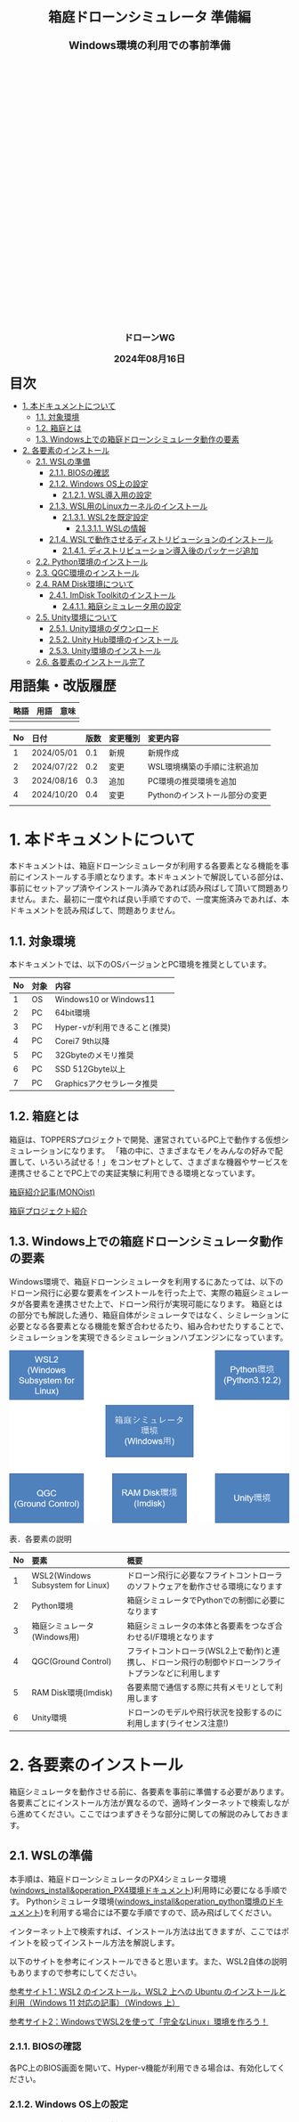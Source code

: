 <div class="box-title">
    <p>
    <div style="font-size:18pt;font-weight:bold;text-align:center;margin-top:150px"><span class="title">箱庭ドローンシミュレータ 準備編</span></div>
    </p>
    <p>
    <div style="font-size:14pt;font-weight:bold;text-align:center;margin-top:20px"><span class="sub-title">Windows環境の利用での事前準備</span></div>
    </p>
    <p>
    <div style="font-size:12pt;font-weight:bold;text-align:center;margin-top:500px"><span class="author">ドローンWG</span></div>
    </p>
    <p>
    <div style="font-size:12pt;font-weight:bold;text-align:center;margin-top:10px"><span class="date">2024年08月16日</span></div>
    </p>
</div>

<!-- 改ページ -->
<div style="page-break-before:always"></div>

<div style="font-size:18pt;font-weight:bold;text-align:left;"><span class="contents">目次</span></div>

<!-- TOC -->

- [1. 本ドキュメントについて](#1-本ドキュメントについて)
  - [1.1. 対象環境](#11-対象環境)
  - [1.2. 箱庭とは](#12-箱庭とは)
  - [1.3. Windows上での箱庭ドローンシミュレータ動作の要素](#13-windows上での箱庭ドローンシミュレータ動作の要素)
- [2. 各要素のインストール](#2-各要素のインストール)
  - [2.1. WSLの準備](#21-wslの準備)
    - [2.1.1. BIOSの確認](#211-biosの確認)
    - [2.1.2. Windows OS上の設定](#212-windows-os上の設定)
      - [2.1.2.1. WSL導入用の設定](#2121-wsl導入用の設定)
    - [2.1.3. WSL用のLinuxカーネルのインストール](#213-wsl用のlinuxカーネルのインストール)
      - [2.1.3.1. WSL2を既定設定](#2131-wsl2を既定設定)
        - [2.1.3.1.1. WSLの情報](#21311-wslの情報)
    - [2.1.4. WSLで動作させるディストリビューションのインストール](#214-wslで動作させるディストリビューションのインストール)
      - [2.1.4.1. ディストリビューション導入後のパッケージ追加](#2141-ディストリビューション導入後のパッケージ追加)
  - [2.2. Python環境のインストール](#22-python環境のインストール)
  - [2.3. QGC環境のインストール](#23-qgc環境のインストール)
  - [2.4. RAM Disk環境について](#24-ram-disk環境について)
    - [2.4.1. ImDisk Toolkitのインストール](#241-imdisk-toolkitのインストール)
      - [2.4.1.1. 箱庭シミュレータ用の設定](#2411-箱庭シミュレータ用の設定)
  - [2.5. Unity環境について](#25-unity環境について)
    - [2.5.1. Unity環境のダウンロード](#251-unity環境のダウンロード)
    - [2.5.2. Unity Hub環境のインストール](#252-unity-hub環境のインストール)
    - [2.5.3. Unity環境のインストール](#253-unity環境のインストール)
  - [2.6. 各要素のインストール完了](#26-各要素のインストール完了)

<!-- /TOC -->


<!-- 改ページ -->
<div style="page-break-before:always"></div>


<div style="font-size:18pt;font-weight:bold;text-align:left;"><span class="contents">用語集・改版履歴</span></div>


|略語|用語|意味|
|:---|:---|:---|
||||


|No|日付|版数|変更種別|変更内容|
|:---|:---|:---|:---|:---|
|1|2024/05/01|0.1|新規|新規作成|
|2|2024/07/22|0.2|変更|WSL環境構築の手順に注釈追加|
|3|2024/08/16|0.3|追加|PC環境の推奨環境を追加|
|4|2024/10/20|0.4|変更|Pythonのインストール部分の変更|
|||

<!-- 改ページ -->
<div style="page-break-before:always"></div>

# 1. 本ドキュメントについて

本ドキュメントは、箱庭ドローンシミュレータが利用する各要素となる機能を事前にインストールする手順となります。本ドキュメントで解説している部分は、事前にセットアップ済やインストール済みであれば読み飛ばして頂いて問題ありません。また、最初に一度やれば良い手順ですので、一度実施済みであれば、本ドキュメントを読み飛ばして、問題ありません。

## 1.1. 対象環境

本ドキュメントでは、以下のOSバージョンとPC環境を推奨としています。

|No|対象|内容|
|:---|:---|:---|
|1|OS|Windows10 or Windows11|
|2|PC|64bit環境|
|3|PC|Hyper-vが利用できること(推奨)|
|4|PC|Corei7 9th以降|
|5|PC|32Gbyteのメモリ推奨|
|6|PC|SSD 512Gbyte以上|
|7|PC|Graphicsアクセラレータ推奨|

## 1.2. 箱庭とは

箱庭は、TOPPERSプロジェクトで開発、運営されているPC上で動作する仮想シミュレーションになります。
「箱の中に、さまざまなモノをみんなの好みで配置して、いろいろ試せる！」をコンセプトとして、さまざまな機器やサービスを連携させることでPC上での実証実験に利用できる環境となっています。

[箱庭紹介記事(MONOist)](https://monoist.itmedia.co.jp/mn/articles/2106/28/news012.html)

[箱庭プロジェクト紹介](https://github.com/toppers/hakoniwa)

## 1.3. Windows上での箱庭ドローンシミュレータ動作の要素

Windows環境で、箱庭ドローンシミュレータを利用するにあたっては、以下のドローン飛行に必要な要素をインストールを行った上で、実際の箱庭シミュレータが各要素を連携させた上で、ドローン飛行が実現可能になります。
箱庭とはの部分でも解説した通り、箱庭自体がシミュレータではなく、シミレーションに必要となる各要素となる機能を繋ぎ合わせるたり、組み合わせたりすることで、シミュレーションを実現できるシミュレーションハブエンジンになっています。

![箱庭ドローンシミュレータに必要な要素](./images/hakoniwaarch.png)


表．各要素の説明

|No|要素|概要|
|:---|:---|:---|
|1|WSL2(Windows Subsystem for Linux)|ドローン飛行に必要なフライトコントローラのソフトウェアを動作させる環境になります|
|2|Python環境|箱庭シミュレータでPythonでの制御に必要になります|
|3|箱庭シミュレータ(Windows用)|箱庭シミュレータの本体と各要素をつなぎ合わせるI/F環境となります|
|4|QGC(Ground Control)|フライトコントローラ(WSL2上で動作)と連携し、ドローン飛行の制御やドローンフライトプランなどに利用します|
|5|RAM Disk環境(Imdisk)|各要素間で通信する際に共有メモリとして利用します|
|6|Unity環境|ドローンのモデルや飛行状況を投影するのに利用します(ライセンス注意!)|

# 2. 各要素のインストール

箱庭シミュレータを動作させる前に、各要素を事前に準備する必要があります。各要素ごとにインストール方法が異なるので、適時インターネットで検索しながら進めてください。ここではつまずきそうな部分に関しての解説のみしておきます。

## 2.1. WSLの準備


本手順は、箱庭ドローンシミュレータのPX4シミュレータ環境([windows_install&operation_PX4環境ドキュメント](https://github.com/toppers/hakoniwa-px4sim/blob/main/docs/manual/windows_install%26operation_PX4%E7%92%B0%E5%A2%83_WSL2%E7%89%88.md))利用時に必要になる手順です。
Pythonシミュレータ環境([windows_install&operation_python環境のドキュメント](https://github.com/toppers/hakoniwa-px4sim/blob/main/docs/manual/windows_install%26operation_pythonAPI%E7%B7%A8.md))を利用する場合には不要な手順ですので、読み飛ばしてください。

インターネット上で検索すれば、インストール方法は出てきますが、ここではポイントを絞ってインストール方法を解説します。

以下のサイトを参考にインストールできると思います。また、WSL2自体の説明もありますので参考にしてください。


[参考サイト1：WSL2 のインストール，WSL2 上への Ubuntu のインストールと利用（Windows 11 対応の記事）（Windows 上）](https://www.kkaneko.jp/tools/wsl/wsl2.html)

[参考サイト2：WindowsでWSL2を使って「完全なLinux」環境を作ろう！](https://www.kagoya.jp/howto/it-glossary/develop/wsl2_linux/)

### 2.1.1. BIOSの確認

各PC上のBIOS画面を開いて、Hyper-v機能が利用できる場合は、有効化してください。

### 2.1.2. Windows OS上の設定

Windowsマークのスタートボタン → Windowsシステムツール → コントロールパネルをクリックして開きます。(Windows10)もしくは、Windowsマークをクリックして、検索ウィンドでコントールパネルと入力して開きます。(Windows11)

![コントロールパネル1](./wsl/cp1.png)

コントロールパネルが開いたら「プログラムと機能」を開きます。

![コントロールパネル2](./wsl/cp2.png)

「プログラムと機能」が開いたら、左側にある「Windowsの機能の有効化または無効化」を開きます。

![コントロールパネル3](./wsl/cp3.png)

#### 2.1.2.1. WSL導入用の設定

「Windowsの機能の有効化または無効化」が開いたら、「Linux用Windowsサブシステム」「Windowsハイパーバイザープラットフォーム(もしあれば)」「仮想マシンプラットフォーム」をそれぞれチェックマークを入れます。

![Windows機能の有効化](./wsl/WSL21.png)

チェックマークが入れられたら、一旦、再起動します。再起動時にWSL2の動作に必要なWindowsの機能が導入されます。


### 2.1.3. WSL用のLinuxカーネルのインストール

以下のサイトにアクセスして、WSL2上で動作するLinuxカーネルイメージを更新します。

[WSL用Linuxカーネルイメージ入手先](https://learn.microsoft.com/ja-jp/windows/wsl/install-manual#step-4---download-the-linux-kernel-update-package)

サイトにアクセスすると、WSL2用のLinuxカーネルを入手できるサイトにリンクがあるので、クリックしてダウンロードをします。

![WSL用Linuxカーネルダウンロード](./wsl/WSL22.png)

ダウンロードが終わったら、インストーラを起動して、画面に従って、インストールを実施します。インストールが終わったら再起動します。

![WSL用Linuxカーネルのインストール](./wsl/WSL231.png)

#### 2.1.3.1. WSL2を既定設定

「Windowsキー」＋「R」を押下して、「ファイル名を指定して実行」を開き、「cmd」と入力してコマンドプロンプトを表示させます。

コマンドプロンプトが開いたら、以下のコマンドを入力してWSLの既定値をWSL2に設定します。

```cmd
c:\User\”ユーザ名”> wsl --set-default-version 2
```

コマンド実行後、”この操作は正しく終了しました。”と表示されれば設定完了です。コマンドプロンプトを閉じてください。

![WSL2の設定画面](./wsl/WSL251.png)

##### 2.1.3.1.1. WSLの情報

ここまでの手順でWSLは導入されたことになります。WSLには、Version1とVersion2が存在します。Version1をWSL1、Version2をWSL2と呼んでおり、WSL2の方がよりネイティブのLinux環境に近い環境になっています。

WSLの導入にあたっては、Microsoftが公式にチュートリアルを用意していますので、トラブルや導入方法が分からない場合には、参照してください。

[Windows Subsystem for Linux に関するドキュメント(Microsoft公式)](https://learn.microsoft.com/ja-jp/windows/wsl/)

### 2.1.4. WSLで動作させるディストリビューションのインストール

WSL上で動作させるためのLinuxディストリビューションをインストールします。今回の箱庭シミュレータでは、Ubuntu22.04を導入します。

Windowsスタートボタンをクリックして、「Microsoft Store」を開きます。

![Microsoft Store1](./wsl/MS11.png)

開いたら、検索部分にUbuntuと入力して、Enterを入力すると、Ubuntuの入手画面が開きますので、Ubuntu 22.04をクリックして、開くをクリックするとインストールが開始されますので、インストールが完了するまで、しばらく待ってください。

![Microsoft Store2](./wsl/MS12.png)

インストールが完了すると、Ubuntuの初期化画面が表示され、「Enter new UNIX username」が聞かれます。その後、usernemaのパスワードが聞かれますので、適時設定してください。

![Microsoft Store3](./wsl/MS13.png)

#### 2.1.4.1. ディストリビューション導入後のパッケージ追加

箱庭ドローンシミュレータを動作させる場合に、IPアドレスの確認が必要になります。ディストリビューションのインストール、usernameとpassword設定が完了したら、追加のパッケージをインストールしておきます。ディストリビューションのUbuntuを起動して、以下のコマンドを実行しておいてください。

```bash
$ sudo apt-get install net-tools
```

## 2.2. Python環境のインストール

Pythonの公式ページにアクセスして、PythonをWindowsで動作させる環境を入手します。PythonのVersionは、3.12になります。最新バージョンでは動作しないため注意してください。

[Python公式ページ](https://www.python.org/)

![Python環境の入手](./python/Python11.png)

Windows用のPython環境のDownloadページになるので、Python 3.12の環境を選択してダウンロードしてください。

![Python環境の入手](./python/Python111.png)


ダウンロードが完了したらインストーラを起動して、画面に従ってインストールをします。

![Python環境のインストール](./python/Python12.png)


[参考URL：【Windows】Python3.10のインストール(パス通し)](https://qiita.com/youichi_io/items/3111e1cf696a87673b23)

## 2.3. QGC環境のインストール

QGC(QGroundControl)の公式ページにアクセスして、QGC環境を入手します。

[QGROUNDCONTOL公式ページ](http://qgroundcontrol.com/)

公式ページに行くと、DOWNLOADというボタンがあるのでクリックします。

![QGC1](./qgc/QGC11.png)

DOWNLOADボタンをクリックすると、各OSごとのインストーラが配布されています。Windows用を入手します。

![QGC2](./qgc/QGC12.png)

インストーラをダウンロードできたら、インストーラを起動して、画面に従ってインストールします。

![QGC3](./qgc/QGC13.png)

## 2.4. RAM Disk環境について

各要素間で通信でのデータ共有のためにRAM Disk利用しますが、標準のWindows環境ではRAM Diskを作成するためのツールはないため、フリーのツールを導入する必要があります。
Windows用のRAM Disk作成ツールは、さまざまありますが、現状Windows10 or 11で利用制限がないと思われるものを採用することにします。

[Windows用RAM Diskツール比較 参考サイト](https://ik4.es/ja/como-crear-un-disco-ram-en-windows-10-8-y-windows-7/)


ライセンスや使用制限内容などから、今回は「ImDisk」を利用することにします。

### 2.4.1. ImDisk Toolkitのインストール

ImDiskの公式ページにアクセスして、ImDisk環境を入手します。

[ImDisk Toolkit公式ページ(SourceForge)](https://sourceforge.net/projects/imdisk-toolkit/)

![ImDisk Toolkitの入手](./ramdisk/rd11.png)

ImDisk Toolkitをダウンロードしたら「ImDiskTk-x64.zip」を解凍します。解凍すると「install.bat」があるので、ダブルクリックして、インストーラを起動します。インストーラが起動するとGUIが起動しますので、画面に従って、インストールを行ってください。

![ImDisk Toolkitのインストール](./ramdisk/rd12.png)


インストールが完了すると、ImDisk Toolkit関連のアイコンがディスクトップに出てきますので、「RamDisk Configuration」のアイコンをダブルクリックして、コンフィグレーション画面を起動します。
コンフィグレーション画面が起動したら、以下の設定値を設定して、OKボタンをクリックして終了します。

|No|設定内容|設定値|
|:---|:---|:---|
|1|Size|64MBを指定|
|2|Drive Letter|Z:を指定|
|3|File System|NTFSを指定|

![RamDisk Configurationの設定内容](./ramdisk/rd13.png)


設定が完了すると「Windowsの電源設定」の警告画面が表示されることがあるため以下の電源設定画面にて、高速スタートアップのチェックボックスをOFFにします。完了したら、Windowsを再起動します。

![Windowsの電源設定](./ramdisk/rd14.png)


再起動が完了すると以下のようにRamDiskが作成されます。

![RamDisk設定完了](./ramdisk/rd15.png)

[ImDiskセットアップ参考サイト：RAM ディスクで超快適環境を構築](https://avalon-studio.work/blog/windows/ram-disk-configration/)

#### 2.4.1.1. 箱庭シミュレータ用の設定

箱庭シミュレータでは、RamDisk上のmmapというフォルダを利用することになります。RamDisk上にmmapフォルダを作成する必要があるのですが、RamDiskの性質上、Windowsを再起動やシャットダウンするとmmapフォルダはなくなってしまいます。
このため、mmapフォルダをWindows起動時にmmapフォルダを作成するようにImDisk Toolkitを設定する必要があります。

「mmap.bat」ファイルを作成します。mmap.batファイルの内容は以下のようになります。

```txt
z:
mkdir mmap
```

mmap.batファイルを作成したら、適当な場所に保存してください。保存ができたら、「RamDisk Configuration」をダブルクリックして起動します。

RamDisk Configurationの画面が起動したら、Advancedのタブをクリックします。Advancedの画面になったら、「Run after mounting」の部分に、先ほど作成したmmap.batを指定します。
完了したらOKボタンをクリックして終了します。

![mmapフォルダ作成用のバッチファイル指定](./ramdisk/rd16.png)


## 2.5. Unity環境について

Unity環境は、現時点(2024年05月時点)では、個人利用、学生利用では無料で利用が可能です。しかしながら、商用での利用では有償利用となるため、商用で利用する場合には、正規のライセンスを購入する必要があります。今回の箱庭シミュレータでのUnity利用は、あくまでも個人利用且つ、教育用途として利用することを想定していますので、決して商用での利用はしないようにしてください。また、Unity環境の利用規約も変わる可能性がありますので、留意してください。

[Unityのインストール参考サイト：【初心者用】2023年版Unityの始め方！インストールから勉強方法まで解説](https://yuru-uni.com/unity-start2023/)

### 2.5.1. Unity環境のダウンロード

Unityの公式ページにアクセスして、Unity環境を入手します。

[Unity公式ページ](https://unity.com/ja)

Unityの公式ページの右上にある「プランと価格を確認する」となっているボタンをクリックします。クリックすると、Uinity環境の利用プランと価格が表示されます。今回は、「Unity Personal」のプランを利用するので、Unity Personalの「今すぐダウンロード」部分をクリックします。クリックすると「Windows用のダウンロード」のボタンがありますので、クリックしてダウンロードを行ってっください。

![Unity環境のダウンロード](./unity/unity11.png)

### 2.5.2. Unity Hub環境のインストール

ダウンロードができたら、「UnityHubSetup.exe」を右クリックして、管理者として実行をクリックします。Unity Hub セットアップのインストール画面が起動するので、画面に従ってインストールします。インストールが完了すると”Unity Hubセットアップウィザードは完了しました”と表示されます。このとき、Unity Hubを実行(R)のチェックボックスは、そのままにしておき、完了ボタンをクリックします。

![Unity Hub環境インストール](./unity/unity12.png)

### 2.5.3. Unity環境のインストール

Unity Hub環境がインストールされたら、Unity Hubが起動されます。Unity HubにUnityエンジンをインストールする必要がありますが、インストールする際には、Unity公式ページにてUnity IDを作成する必要があります。Unity公式ページで、Unity IDを作成したのち、Unity Hubの左上のアイコンをクリックして、Unity IDでサインインしておきます。

![Unity ID作成とサインイン](./unity/unity13.png)


サインインができたら、左下のDownloadをクリックして、利用可能なUnityエンジンをDownloadします。ダウンロードが完了したら、設定アイコンをクリックしてLincenseをクリックします。「Add new license」が表示されるので、Get a free personal licenseをクリックして、Personalライセンスを取得します。取得後、Personal Lincenseが取得されたことが確認できます。

![Unityのインストールとライセンス設定](./unity/unity14.png)

Unityでは、日本語の利用が可能です。設定アイコンをクリックして、Appearanceをクリックし、Languageの部分を日本語に選択します。

![Unityの日本語化](./unity/unity15.png)

## 2.6. 各要素のインストール完了

ここまでで、各要素を使った箱庭シミュレータの事前セットアップが完了しました。本編では実際に各要素を箱庭シミュレータがつなぎ合わせて、連携動作させるための環境のセットアップとなります。
